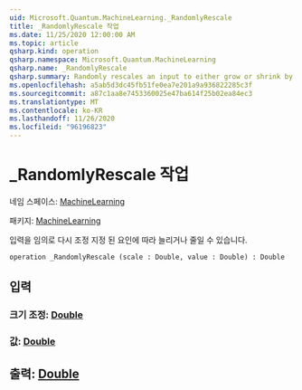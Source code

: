 ```yaml
---
uid: Microsoft.Quantum.MachineLearning._RandomlyRescale
title: _RandomlyRescale 작업
ms.date: 11/25/2020 12:00:00 AM
ms.topic: article
qsharp.kind: operation
qsharp.namespace: Microsoft.Quantum.MachineLearning
qsharp.name: _RandomlyRescale
qsharp.summary: Randomly rescales an input to either grow or shrink by a given factor.
ms.openlocfilehash: a5ab5d3dc45fb51fe0ea7e201a9a936822285c3f
ms.sourcegitcommit: a87c1aa8e7453360025e47ba614f25b02ea84ec3
ms.translationtype: MT
ms.contentlocale: ko-KR
ms.lasthandoff: 11/26/2020
ms.locfileid: "96196823"
---
```

# <a name="_randomlyrescale-operation"></a>_RandomlyRescale 작업

네임 스페이스: [MachineLearning](xref:Microsoft.Quantum.MachineLearning)

패키지: [MachineLearning](https://nuget.org/packages/Microsoft.Quantum.MachineLearning)


입력을 임의로 다시 조정 지정 된 요인에 따라 늘리거나 줄일 수 있습니다.

```qsharp
operation _RandomlyRescale (scale : Double, value : Double) : Double
```


## <a name="input"></a>입력

### <a name="scale--double"></a>크기 조정: [Double](xref:microsoft.quantum.lang-ref.double)




### <a name="value--double"></a>값: [Double](xref:microsoft.quantum.lang-ref.double)





## <a name="output--double"></a>출력: [Double](xref:microsoft.quantum.lang-ref.double)

